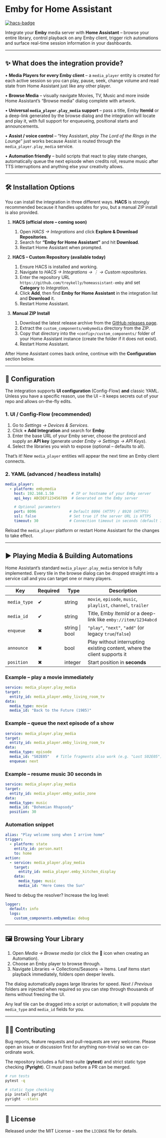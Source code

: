 # Emby for Home Assistant

[![hacs-badge](https://img.shields.io/badge/HACS-Custom-orange.svg?style=for-the-badge&logo=home-assistant&logoColor=white)](https://hacs.xyz/)

Integrate your **Emby** media server with **Home Assistant** – browse your entire library, control playback on any Emby client, trigger rich automations and surface real-time session information in your dashboards.

---

## ✨  What does the integration provide?

•  **Media Players for every Emby client**  – a `media_player` entity is created for each active session so you can play, pause, seek, change volume and read state from Home Assistant just like any other player.

•  **Browse Media**  – visually navigate Movies, TV, Music and more inside Home Assistant’s “Browse media” dialog complete with artwork.

•  **Universal `media_player.play_media` support**  – pass a title, Emby **ItemId** or a deep-link generated by the browse dialog and the integration will locate and play it, with full support for enqueueing, positional starts and announcements.

•  **Assist / voice control**  – “Hey Assistant, *play The Lord of the Rings in the Lounge*” just works because Assist is routed through the `media_player.play_media` service.

•  **Automation friendly**  – build scripts that react to play state changes, automatically queue the next episode when credits roll, resume music after TTS interruptions and anything else your creativity allows.

---

## 🛠  Installation Options

You can install the integration in three different ways.  **HACS** is strongly recommended because it handles updates for you, but a manual ZIP install is also provided.

1.  **HACS (official store – coming soon)**
    1. Open *HACS → Integrations* and click **Explore & Download Repositories**.
    2. Search for **“Emby for Home Assistant”** and hit **Download**.
    3. Restart Home Assistant when prompted.

2.  **HACS – Custom Repository (available today)**
    1. Ensure HACS is installed and working.
    2. Navigate to *HACS → Integrations → ⋮ → Custom repositories*.
    3. Enter the repository URL `https://github.com/troykelly/homeassistant-emby` and set **Category** to *Integration*.
    4. Click **Add**, then find **Emby for Home Assistant** in the integration list and **Download** it.
    5. Restart Home Assistant.

3.  **Manual ZIP Install**
    1. Download the latest release archive from the [GitHub releases page](https://github.com/troykelly/homeassistant-emby/releases).
    2. Extract the `custom_components/embymedia` directory from the ZIP.
    3. Copy that directory into the `<config>/custom_components/` folder of your Home Assistant instance (create the folder if it does not exist).
    4. Restart Home Assistant.

After Home Assistant comes back online, continue with the **Configuration** section below.

---

## 🔧  Configuration

The integration supports **UI configuration** (Config-Flow) **and** classic YAML.  Unless you have a specific reason, use the UI – it keeps secrets out of your repo and allows on-the-fly edits.

### 1.  UI / Config-Flow (recommended)

1. Go to *Settings → Devices & Services*.
2. Click **+ Add Integration** and search for **Emby**.
3. Enter the base URL of your Emby server, choose the protocol and supply an **API key** (generate under *Emby → Settings → API Keys*).
4. Select the libraries you wish to expose (optional – defaults to all).

That’s it!  New `media_player` entities will appear the next time an Emby client connects.

### 2.  YAML (advanced / headless installs)

```yaml
media_player:
  - platform: embymedia
    host: 192.168.1.50        # IP or hostname of your Emby server
    api_key: ABCDEF123456789  # Generated on the Emby server

    # Optional parameters
    port: 8096               # Default 8096 (HTTP) / 8920 (HTTPS)
    ssl: false               # Set true if the server URL is HTTPS
    timeout: 30              # Connection timeout in seconds (default 10)
```

Reload the `media_player` platform or restart Home Assistant for the changes to take effect.

---

## ▶️  Playing Media & Building Automations

Home Assistant’s standard `media_player.play_media` service is fully implemented.  Every tile in the browse dialog can be dropped straight into a service call and you can target one or many players.

| Key          | Required | Type               | Description                                                                                 |
|--------------|----------|--------------------|---------------------------------------------------------------------------------------------|
| `media_type` | ✔        | string             | `movie`, `episode`, `music`, `playlist`, `channel`, `trailer`                                |
| `media_id`   | ✔        | string             | Title, Emby *ItemId* or a deep-link like `emby://item/1234abcd`                              |
| `enqueue`    | ✖        | string &#124; bool | `"play"`, `"next"`, `"add"` (or legacy `true`/`false`)                                       |
| `announce`   | ✖        | bool               | Play without interrupting existing content, where the client supports it                    |
| `position`   | ✖        | integer            | Start position in **seconds**                                                               |

### Example – play a movie immediately

```yaml
service: media_player.play_media
target:
  entity_id: media_player.emby_living_room_tv
data:
  media_type: movie
  media_id: "Back to the Future (1985)"
```

### Example – queue the next episode of a show

```yaml
service: media_player.play_media
target:
  entity_id: media_player.emby_living_room_tv
data:
  media_type: episode
  media_id: "S02E05"   # Title fragments also work (e.g. "Lost S02E05")
  enqueue: next
```

### Example – resume music 30 seconds in

```yaml
service: media_player.play_media
target:
  entity_id: media_player.emby_audio_zone
data:
  media_type: music
  media_id: "Bohemian Rhapsody"
  position: 30
```

### Automation snippet

```yaml
alias: "Play welcome song when I arrive home"
trigger:
  - platform: state
    entity_id: person.matt
    to: home
action:
  - service: media_player.play_media
    target:
      entity_id: media_player.emby_kitchen_display
    data:
      media_type: music
      media_id: "Here Comes the Sun"
```

Need to debug the resolver?  Increase the log level:

```yaml
logger:
  default: info
  logs:
    custom_components.embymedia: debug
```

---

## 🖼  Browsing Your Library

1. Open *Media → Browse media* (or click the 🎵 icon when creating an Automation).
2. Choose an Emby player to browse through.
3. Navigate Libraries → Collections/Seasons → Items.  Leaf items start playback immediately, folders open deeper levels.

The dialog automatically pages large libraries for speed.  *Next* / *Previous* folders are injected when required so you can step through thousands of items without freezing the UI.

Any leaf tile can be dragged into a script or automation; it will populate the `media_type` and `media_id` fields for you.

---

## 🧑‍💻  Contributing

Bug reports, feature requests and pull-requests are very welcome.  Please open an issue or discussion first for anything non-trivial so we can co-ordinate work.

The repository includes a full test-suite (**pytest**) and strict static type checking (**Pyright**).  CI must pass before a PR can be merged.

```bash
# run tests
pytest -q

# static type checking
pip install pyright
pyright --stats
```

---

## 📜  License

Released under the MIT License – see the `LICENSE` file for details.
